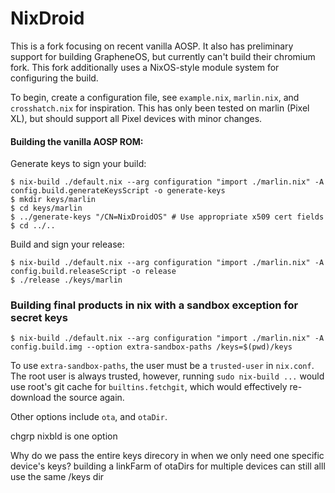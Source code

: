 # NixDroid

This is a fork focusing on recent vanilla AOSP.
It also has preliminary support for building GrapheneOS, but currently can't build their chromium fork.
This fork additionally uses a NixOS-style module system for configuring the build.

To begin, create a configuration file, see `example.nix`, `marlin.nix`, and `crosshatch.nix` for inspiration.
This has only been tested on marlin (Pixel XL), but should support all Pixel devices with minor changes.

#### Building the vanilla AOSP ROM:

Generate keys to sign your build:

```console
$ nix-build ./default.nix --arg configuration "import ./marlin.nix" -A config.build.generateKeysScript -o generate-keys
$ mkdir keys/marlin
$ cd keys/marlin
$ ../generate-keys "/CN=NixDroidOS" # Use appropriate x509 cert fields
$ cd ../..
```

Build and sign your release:

```console
$ nix-build ./default.nix --arg configuration "import ./marlin.nix" -A config.build.releaseScript -o release
$ ./release ./keys/marlin
```

### Building final products in nix with a sandbox exception for secret keys
```console
$ nix-build ./default.nix --arg configuration "import ./marlin.nix" -A config.build.img --option extra-sandbox-paths /keys=$(pwd)/keys
```
To use `extra-sandbox-paths`, the user must be a `trusted-user` in `nix.conf`.
The root user is always trusted, however, running `sudo nix-build ...` would use root's git cache for `builtins.fetchgit`, which would effectively re-download the source again.

Other options include `ota`, and `otaDir`.

chgrp nixbld is one option

Why do we pass the entire keys direcory in when we only need one specific device's keys?
building a linkFarm of otaDirs for multiple devices can still alll use the same /keys dir
